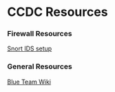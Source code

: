# CCDC Resources

### Firewall Resources
[Snort IDS setup](https://resources.infosecinstitute.com/snort-rules-workshop-part-one/#gref)

### General Resources
[Blue Team Wiki](https://github.com/sans-blue-team/blue-team-wiki)
